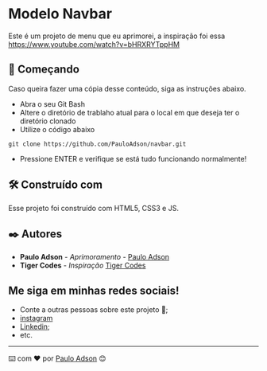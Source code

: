 # Modelo Navbar

Este é um projeto de menu que eu aprimorei, a inspiração foi essa https://www.youtube.com/watch?v=bHRXRYTppHM


## 🚀 Começando

Caso queira fazer uma cópia desse conteúdo, siga as instruções abaixo.
<ul>
  <li>Abra o seu Git Bash</li>
  <li>Altere o diretório de trablaho atual para o local em que deseja ter o diretório clonado</li>
  <li>Utilize o código abaixo</li>
</ul>

```
git clone https://github.com/PauloAdson/navbar.git
```
<ul>
  <li>Pressione ENTER e verifique se está tudo funcionando normalmente!</li>
</ul>


## 🛠️ Construído com

Esse projeto foi construído com HTML5, CSS3 e JS.


## ✒️ Autores

* **Paulo Adson** - *Aprimoramento* - [Paulo Adson](https://github.com/PauloAdson)
* **Tiger Codes** - *Inspiração* [Tiger Codes](https://github.com/tigercodes-io)


## Me siga em minhas redes sociais!

* Conte a outras pessoas sobre este projeto 📢;
* [instagram](https://www.instagram.com/oluap_dev/)
* [Linkedin](https://www.linkedin.com/in/paulo-adson/);
* etc.


---
⌨️ com ❤️ por [Paulo Adson](https://github.com/PauloAdson) 😊
